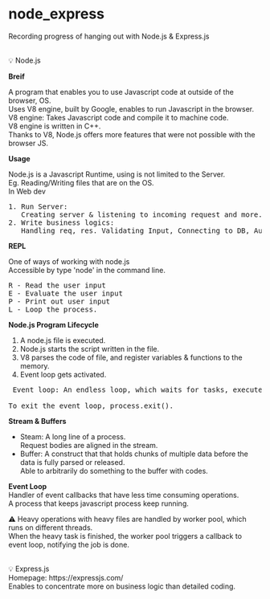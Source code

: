 # node_express

Recording progress of hanging out with Node.js & Express.js

<br id="">
💡 Node.js

**Breif**

A program that enables you to use Javascript code at outside of the browser, OS.
<br>Uses V8 engine, built by Google, enables to run Javascript in the browser.
<br>V8 engine: Takes Javascript code and compile it to machine code.
<br>V8 engine is written in C++.
<br>Thanks to V8, Node.js offers more features that were not possible with the browser JS.

**Usage**

Node.js is a Javascript Runtime, using is not limited to the Server.
<br>Eg. Reading/Writing files that are on the OS.
<br>In Web dev
<pre>
1. Run Server: 
   Creating server & listening to incoming request and more.
2. Write business logics: 
   Handling req, res. Validating Input, Connecting to DB, Authentication and more.
</pre>

**REPL**

One of ways of working with node.js
<br>Accessible by type 'node' in the command line.
<pre>
R - Read the user input
E - Evaluate the user input
P - Print out user input
L - Loop the process.
</pre>

**Node.js Program Lifecycle**
1. A node.js file is executed.
2. Node.js starts the script written in the file.
3. V8 parses the code of file, and register variables & functions to the memory.
4. Event loop gets activated.
<pre> Event loop: An endless loop, which waits for tasks, executes them and then sleeps until it receives more tasks.

To exit the event loop, process.exit().
</pre>

**Stream & Buffers**
* Steam: A long line of a process.
<br>Request bodies are aligned in the stream.
* Buffer: A construct that that holds chunks of multiple data before the data is fully parsed or released.
<br>Able to arbitrarily do something to the buffer with codes.

**Event Loop**
<br>Handler of event callbacks that have less time consuming operations.
<br>A process that keeps javascript process keep running.

⚠️ Heavy operations with heavy files are handled by worker pool, which runs on different threads.
<br> When the heavy task is finished, the worker pool triggers a callback to event loop, notifying the job is done.

<br id="">
💡 Express.js
<br>Homepage: https://expressjs.com/
<br>Enables to concentrate more on business logic than detailed coding.
